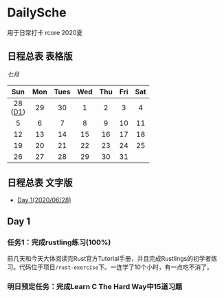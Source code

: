 # DailySche
用于日常打卡 rcore 2020夏

## 日程总表 表格版

*七月*

|         Sun         | Mon  | Tues | Wed  | Thu  | Fri  | Sat  |
| :-----------------: | :--: | :--: | :--: | :--: | :--: | :--: |
| 28<br>([D1](#Day1)) |  29  |  30  |  1   |  2   |  3   |  4   |
|          5          |  6   |  7   |  8   |  9   |  10  |  11  |
|         12          |  13  |  14  |  15  |  16  |  17  |  18  |
|         19          |  20  |  21  |  22  |  23  |  24  |  25  |
|         26          |  27  |  28  |  29  |  30  |  31  |      |

## 日程总表 文字版

* [Day 1(2020/06/28)](#Day1)

<span id="Day1"></span>

##  Day 1

### 任务1：完成rustling练习(100%)

前几天和今天大体阅读完Rust官方Tutorial手册，并且完成Rustlings的初学者练习。代码位于项目`/rust-exercise`下。一连学了10个小时，有一点吃不消了。

### 明日预定任务：完成Learn C The Hard Way中15道习题